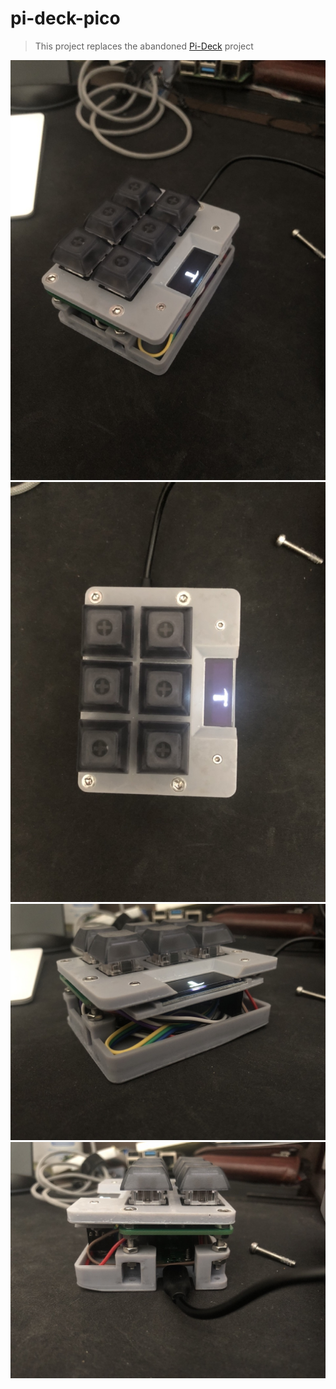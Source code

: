 # pi-deck-pico

> This project replaces the abandoned [Pi-Deck](https://github.com/abayomi185/pi-deck) project

![pi-deck-pico-1](/images/IMG_4535.jpeg)
![pi-deck-pico-2](/images/IMG_4536.jpeg)
![pi-deck-pico-3](/images/IMG_4537.jpeg)
![pi-deck-pico-4](/images/IMG_4538.jpeg)
